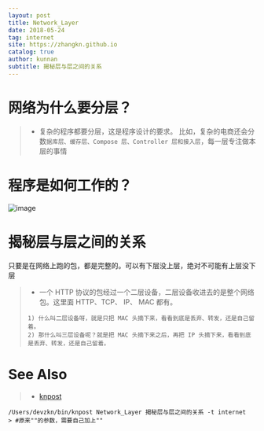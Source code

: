 ```yaml
---
layout: post
title: Network_Layer
date: 2018-05-24
tag: internet
site: https://zhangkn.github.io
catalog: true
author: kunnan
subtitle: 揭秘层与层之间的关系
---
```




# 网络为什么要分层？


>* 复杂的程序都要分层，这是程序设计的要求。
比如，复杂的电商还会分数`据库层、缓存层、Compose 层、Controller 层和接入层`，每一层专注做本层的事情

# 程序是如何工作的？

![image](https://wx4.sinaimg.cn/large/006tBeITgy1frmgpgx22fj30zs0zkdke.jpg)

# 揭秘层与层之间的关系


只要是在网络上跑的包，都是完整的。可以有下层没上层，绝对不可能有上层没下层


>* 一个 HTTP 协议的包经过一个二层设备，二层设备收进去的是整个网络包。这里面 HTTP、TCP、 IP、 MAC 都有。
>```
>1) 什么叫二层设备呀，就是只把 MAC 头摘下来，看看到底是丢弃、转发，还是自己留着。
>2) 那什么叫三层设备呢？就是把 MAC 头摘下来之后，再把 IP 头摘下来，看看到底是丢弃、转发，还是自己留着。
>```


# See Also 

>* [knpost](https://github.com/zhangkn/KNBin/blob/master/knpost) 
>
```
/Users/devzkn/bin/knpost Network_Layer 揭秘层与层之间的关系 -t internet
> #原来""的参数，需要自己加上""
```

